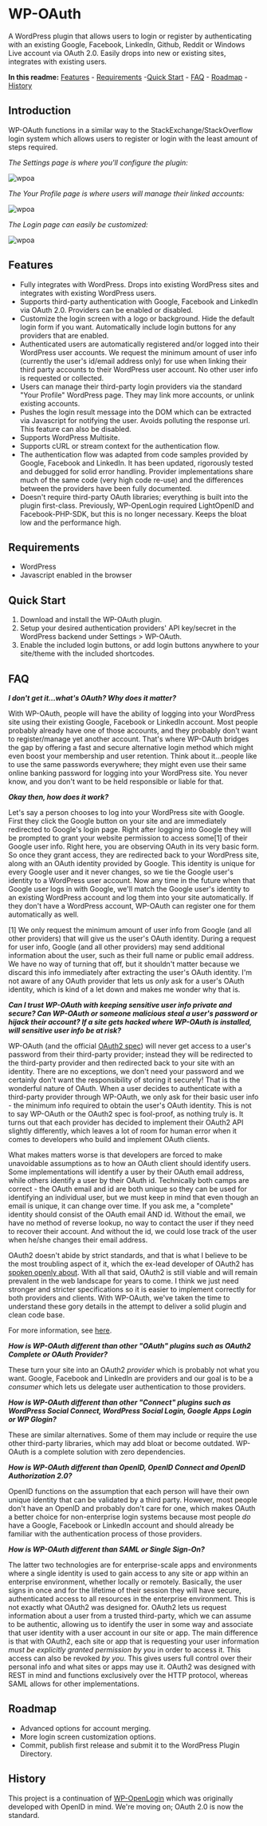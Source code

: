 WP-OAuth
========

A WordPress plugin that allows users to login or register by authenticating with an existing Google, Facebook, LinkedIn, Github, Reddit or Windows Live account via OAuth 2.0. Easily drops into new or existing sites, integrates with existing users.

**In this readme:** [Features](#features) - [Requirements](#requirements) -[Quick Start](#quick-start) - [FAQ](#faq) - [Roadmap](#roadmap) - [History](#history)

Introduction
------------
WP-OAuth functions in a similar way to the StackExchange/StackOverflow login system which allows users to register or login with the least amount of steps required.

*The Settings page is where you'll configure the plugin:*

![wpoa](http://files.glassocean.net/github/wpoa1.jpg)

*The Your Profile page is where users will manage their linked accounts:*

![wpoa](http://files.glassocean.net/github/wpoa2.jpg)

*The Login page can easily be customized:*

![wpoa](http://files.glassocean.net/github/wpoa3.jpg)

Features
--------
* Fully integrates with WordPress. Drops into existing WordPress sites and integrates with existing WordPress users.
* Supports third-party authentication with Google, Facebook and LinkedIn via OAuth 2.0. Providers can be enabled or disabled. 
* Customize the login screen with a logo or background. Hide the default login form if you want. Automatically include login buttons for any providers that are enabled.
* Authenticated users are automatically registered and/or logged into their WordPress user accounts. We request the minimum amount of user info (currently the user's id/email address only) for use when linking their third party accounts to their WordPress user account. No other user info is requested or collected.
* Users can manage their third-party login providers via the standard "Your Profile" WordPress page. They may link more accounts, or unlink existing accounts.
* Pushes the login result message into the DOM which can be extracted via Javascript for notifying the user. Avoids polluting the response url. This feature can also be disabled.
* Supports WordPress Multisite.
* Supports cURL or stream context for the authentication flow.
* The authentication flow was adapted from code samples provided by Google, Facebook and LinkedIn. It has been updated,  rigorously tested and debugged for solid error handling. Provider implementations share much of the same code (very high code re-use) and the differences between the providers have been fully documented.
* Doesn't require third-party OAuth libraries; everything is built into the plugin first-class. Previously, WP-OpenLogin required LightOpenID and Facebook-PHP-SDK, but this is no longer necessary. Keeps the bloat low and the performance high.

Requirements
------------
* WordPress
* Javascript enabled in the browser

Quick Start
-----------
1. Download and install the WP-OAuth plugin.
2. Setup your desired authentication providers' API key/secret in the WordPress backend under Settings > WP-OAuth.
3. Enable the included login buttons, or add login buttons anywhere to your site/theme with the included shortcodes.

FAQ
---
***I don't get it...what's OAuth? Why does it matter?***

With WP-OAuth, people will have the ability of logging into your WordPress site using their existing Google, Facebook or LinkedIn account. Most people probably already have one of those accounts, and they probably don't want to register/manage yet another account. That's where WP-OAuth bridges the gap by offering a fast and secure alternative login method which might even boost your membership and user retention. Think about it...people like to use the same passwords everywhere; they might even use their same online banking password for logging into your WordPress site. You never know, and you don't want to be held responsible or liable for that.

***Okay then, how does it work?***

Let's say a person chooses to log into your WordPress site with Google. First they click the Google button on your site and are immediately redirected to Google's login page. Right after logging into Google they will be prompted to grant your website permission to access some[1] of their Google user info. Right here, you are observing OAuth in its very basic form. So once they grant access, they are redirected back to your WordPress site, along with an OAuth identity provided by Google. This identity is unique for every Google user and it never changes, so we tie the Google user's identity to a WordPress user account. Now any time in the future when that Google user logs in with Google, we'll match the Google user's identity to an existing WordPress account and log them into your site automatically. If they don't have a WordPress account, WP-OAuth can register one for them automatically as well.

[1] We only request the minimum amount of user info from Google (and all other providers) that will give us the user's OAuth identity. During a request for user info, Google (and all other providers) may send additional information about the user, such as their full name or public email address. We have no way of turning that off, but it shouldn't matter because we discard this info immediately after extracting the user's OAuth identity. I'm not aware of any OAuth provider that lets us *only* ask for a user's OAuth identity, which is kind of a let down and makes me wonder why that is.

***Can I trust WP-OAuth with keeping sensitive user info private and secure? Can WP-OAuth or someone malicious steal a user's  password or hijack their account? If a site gets hacked where WP-OAuth is installed, will sensitive user info be at risk?***

WP-OAuth (and the official [OAuth2 spec](https://tools.ietf.org/html/rfc6749)) will never get access to a user's password from their third-party provider; instead they will be redirected to the third-party provider and then redirected back to your site with an identity. There are no exceptions, we don't need your password and we certainly don't want the responsibility of storing it securely! That is the wonderful nature of OAuth. When a user decides to authenticate with a third-party provider through WP-OAuth, we only ask for their basic user info - the minimum info required to obtain the user's OAuth identity. This is not to say WP-OAuth or the OAuth2 spec is fool-proof, as nothing truly is. It turns out that each provider has decided to implement their OAuth2 API slightly differently, which leaves a lot of room for human error when it comes to developers who build and implement OAuth clients.

What makes matters worse is that developers are forced to make unavoidable assumptions as to how an OAuth client should identify users. Some implementations will identify a user by their OAuth email address, while others identify a user by their OAuth id. Technically both camps are correct - the OAuth email and id are both unique so they can be used for identifying an individual user, but we must keep in mind that even though an email is unique, it can change over time. If you ask me, a "complete" identity should consist of the OAuth email AND id. Without the email, we have no method of reverse lookup, no way to contact the user if they need to recover their account. And without the id, we could lose track of the user when he/she changes their email address.

OAuth2 doesn't abide by strict standards, and that is what I believe to be the most troubling aspect of it, which the ex-lead developer of OAuth2 has [spoken openly about](http://hueniverse.com/2012/07/26/oauth-2-0-and-the-road-to-hell/). With all that said, OAuth2 is still viable and will remain prevalent in the web landscape for years to come. I think we just need stronger and stricter specifications so it is easier to implement correctly for both providers and clients. With WP-OAuth, we've taken the time to understand these gory details in the attempt to deliver a solid plugin and clean code base.

For more information, see [here](http://lifehacker.com/5918086/understanding-oauth-what-happens-when-you-log-into-a-site-with-google-twitter-or-facebook).

***How is WP-OAuth different than other "OAuth" plugins such as OAuth2 Complete or OAuth Provider?***

These turn your site into an OAuth2 *provider* which is probably not what you want. Google, Facebook and LinkedIn are providers and our goal is to be a *consumer* which lets us delegate user authentication to those providers.

***How is WP-OAuth different than other "Connect" plugins such as WordPress Social Connect, WordPress Social Login, Google Apps Login or WP Glogin?***

These are similar alternatives. Some of them may include or require the use other third-party libraries, which may add bloat or become outdated. WP-OAuth is a complete solution with zero dependencies.

***How is WP-OAuth different than OpenID, OpenID Connect and OpenID Authorization 2.0?***

OpenID functions on the assumption that each person will have their own unique identity that can be validated by a third party. However, most people don't have an OpenID and probably don't care for one, which makes OAuth a better choice for non-enterprise login systems because most people *do* have a Google, Facebook or LinkedIn account and should already be familiar with the authentication process of those providers.

***How is WP-OAuth different than SAML or Single Sign-On?***

The latter two technologies are for enterprise-scale apps and environments where a single identity is used to gain access to any site or app within an enterprise environment, whether locally or remotely. Basically, the user signs in once and for the lifetime of their session they will have secure, authenticated access to all resources in the enterprise environment. This is not exactly what OAuth2 was designed for. OAuth2 lets us request information about a user from a trusted third-party, which we can assume to be authentic, allowing us to identify the user in some way and associate that user identity with a user account in our site or app. The main difference is that with OAuth2, each site or app that is requesting your user information *must be explicitly granted permission by you* in order to access it. This access can also be revoked *by you*. This gives users full control over their personal info and what sites or apps may use it. OAuth2 was designed with REST in mind and functions exclusively over the HTTP protocol, whereas SAML allows for other implementations.

Roadmap
-------
* Advanced options for account merging.
* More login screen customization options.
* Commit, publish first release and submit it to the WordPress Plugin Directory.

History
-------
This project is a continuation of [WP-OpenLogin](http://github.com/perrybutler/wp-openlogin) which was originally developed with OpenID in mind. We're moving on; OAuth 2.0 is now the standard.
